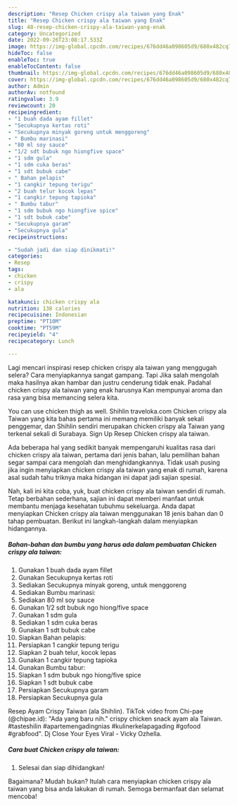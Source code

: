 ```yaml
---
description: "Resep Chicken crispy ala taiwan yang Enak"
title: "Resep Chicken crispy ala taiwan yang Enak"
slug: 48-resep-chicken-crispy-ala-taiwan-yang-enak
category: Uncategorized
date: 2022-09-26T23:08:17.533Z
image: https://img-global.cpcdn.com/recipes/676dd46a098605d9/680x482cq70/chicken-crispy-ala-taiwan-foto-resep-utama.jpg
hideToc: false
enableToc: true
enableTocContent: false
thumbnail: https://img-global.cpcdn.com/recipes/676dd46a098605d9/680x482cq70/chicken-crispy-ala-taiwan-foto-resep-utama.jpg
cover: https://img-global.cpcdn.com/recipes/676dd46a098605d9/680x482cq70/chicken-crispy-ala-taiwan-foto-resep-utama.jpg
author: Admin
authorAv: notfound
ratingvalue: 3.9
reviewcount: 20
recipeingredient:
- "1 buah dada ayam fillet"
- "Secukupnya kertas roti"
- "Secukupnya minyak goreng untuk menggoreng"
- " Bumbu marinasi"
- "80 ml soy sauce"
- "1/2 sdt bubuk ngo hiongfive space"
- "1 sdm gula"
- "1 sdm cuka beras"
- "1 sdt bubuk cabe"
- " Bahan pelapis"
- "1 cangkir tepung terigu"
- "2 buah telur kocok lepas"
- "1 cangkir tepung tapioka"
- " Bumbu tabur"
- "1 sdm bubuk ngo hiongfive spice"
- "1 sdt bubuk cabe"
- "Secukupnya garam"
- "Secukupnya gula"
recipeinstructions:

- "Sudah jadi dan siap dinikmati!"
categories:
- Resep
tags:
- chicken
- crispy
- ala

katakunci: chicken crispy ala 
nutrition: 138 calories
recipecuisine: Indonesian
preptime: "PT10M"
cooktime: "PT59M"
recipeyield: "4"
recipecategory: Lunch

---
```



Lagi mencari inspirasi resep chicken crispy ala taiwan yang menggugah selera? Cara menyiapkannya sangat gampang. Tapi Jika salah mengolah maka hasilnya akan hambar dan justru cenderung tidak enak. Padahal chicken crispy ala taiwan yang enak harusnya Kan mempunyai aroma dan rasa yang bisa memancing selera kita.


You can use chicken thigh as well. Shihlin traveloka.com Chicken crispy ala Taiwan yang kita bahas pertama ini memang memiliki banyak sekali penggemar, dan Shihlin sendiri merupakan chicken crispy ala Taiwan yang terkenal sekali di Surabaya. Sign Up Resep Chicken crispy ala taiwan.

Ada beberapa hal yang sedikit banyak mempengaruhi kualitas rasa dari chicken crispy ala taiwan, pertama dari jenis bahan, lalu pemilihan bahan segar sampai cara mengolah dan menghidangkannya. Tidak usah pusing jika ingin menyiapkan chicken crispy ala taiwan yang enak di rumah, karena asal sudah tahu triknya maka hidangan ini dapat jadi sajian spesial.


Nah, kali ini kita coba, yuk, buat chicken crispy ala taiwan sendiri di rumah. Tetap berbahan sederhana, sajian ini dapat memberi manfaat untuk membantu menjaga kesehatan tubuhmu sekeluarga. Anda dapat menyiapkan Chicken crispy ala taiwan menggunakan 18 jenis bahan dan 0 tahap pembuatan. Berikut ini langkah-langkah dalam menyiapkan hidangannya.

<!--inarticleads1-->

##### Bahan-bahan dan bumbu yang harus ada dalam pembuatan Chicken crispy ala taiwan:

1. Gunakan 1 buah dada ayam fillet
1. Gunakan Secukupnya kertas roti
1. Sediakan Secukupnya minyak goreng, untuk menggoreng
1. Sediakan  Bumbu marinasi:
1. Sediakan 80 ml soy sauce
1. Gunakan 1/2 sdt bubuk ngo hiong/five space
1. Gunakan 1 sdm gula
1. Sediakan 1 sdm cuka beras
1. Gunakan 1 sdt bubuk cabe
1. Siapkan  Bahan pelapis:
1. Persiapkan 1 cangkir tepung terigu
1. Siapkan 2 buah telur, kocok lepas
1. Gunakan 1 cangkir tepung tapioka
1. Gunakan  Bumbu tabur:
1. Siapkan 1 sdm bubuk ngo hiong/five spice
1. Siapkan 1 sdt bubuk cabe
1. Persiapkan Secukupnya garam
1. Persiapkan Secukupnya gula


Resep Ayam Crispy Taiwan (ala Shihlin). TikTok video from Chi-pae (@chipae.id): &#34;Ada yang baru nih.&#34; crispy chicken snack ayam ala Taiwan. #tasteshilin #apartemengadingnias #kulinerkelapagading #gofood #grabfood&#34;. Dj Close Your Eyes Viral - Vicky Ozhella. 

<!--inarticleads2-->

##### Cara buat Chicken crispy ala taiwan:


1. Selesai dan siap dihidangkan!



Bagaimana? Mudah bukan? Itulah cara menyiapkan chicken crispy ala taiwan yang bisa anda lakukan di rumah. Semoga bermanfaat dan selamat mencoba!
